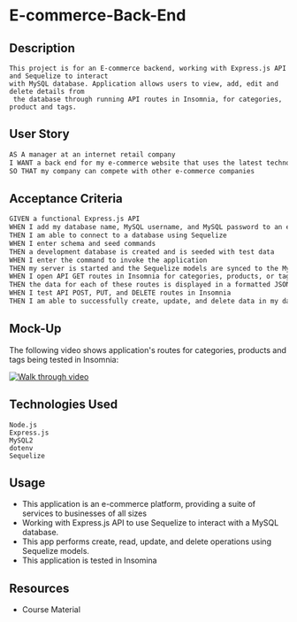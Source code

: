 # E-commerce-Back-End

## Description

```
This project is for an E-commerce backend, working with Express.js API and Sequelize to interact
with MySQL database. Application allows users to view, add, edit and delete details from
 the database through running API routes in Insomnia, for categories, product and tags.

```

## User Story

```md
AS A manager at an internet retail company
I WANT a back end for my e-commerce website that uses the latest technologies
SO THAT my company can compete with other e-commerce companies
```

## Acceptance Criteria

```md
GIVEN a functional Express.js API
WHEN I add my database name, MySQL username, and MySQL password to an environment variable file
THEN I am able to connect to a database using Sequelize
WHEN I enter schema and seed commands
THEN a development database is created and is seeded with test data
WHEN I enter the command to invoke the application
THEN my server is started and the Sequelize models are synced to the MySQL database
WHEN I open API GET routes in Insomnia for categories, products, or tags
THEN the data for each of these routes is displayed in a formatted JSON
WHEN I test API POST, PUT, and DELETE routes in Insomnia
THEN I am able to successfully create, update, and delete data in my database
```

## Mock-Up

The following video shows application's routes for categories, products and tags being tested in Insomnia:

[![Walk through video](https://drive.google.com/file/d/1SR6vo_5f9NMagnOGYTEnXzUvZMLl08Hk/view.png)](https://drive.google.com/file/d/1SR6vo_5f9NMagnOGYTEnXzUvZMLl08Hk/view)

## Technologies Used

```
Node.js
Express.js
MySQL2
dotenv
Sequelize
```

## Usage

- This application is an e-commerce platform, providing a suite of services to businesses of all sizes
- Working with Express.js API to use Sequelize to interact with a MySQL database.
- This app performs create, read, update, and delete operations using Sequelize models.
- This application is tested in Insomina

## Resources

- Course Material

